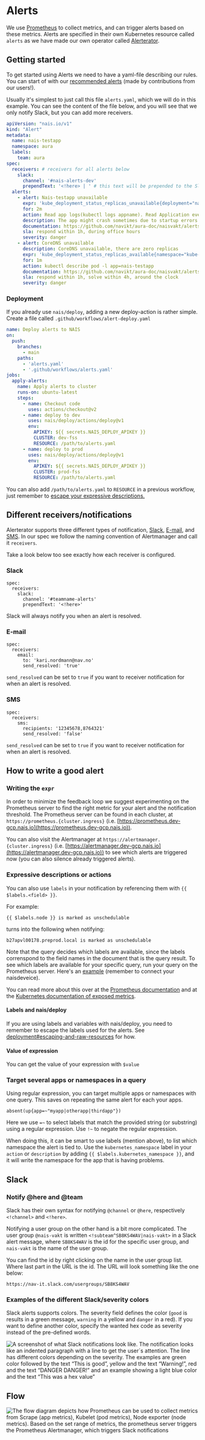 # Alerts

We use [Prometheus](https://prometheus.io/) to collect metrics, and can trigger alerts based on these metrics.
Alerts are specified in their own Kubernetes resource called `alerts` as we have made our own operator called [Alerterator](https://github.com/nais/alerterator).

## Getting started

To get started using Alerts we need to have a yaml-file describing our rules.
You can start of with our [recommended alerts](recommended_alerts.md) (made by contributions from our users!).

Usually it's simplest to just call this file `alerts.yaml`, which we will do in this example.
You can see the content of the file below, and you will see that we only notify Slack, but you can add more receivers.

```yaml
apiVersion: "nais.io/v1"
kind: "Alert"
metadata:
  name: nais-testapp
  namespace: aura
  labels:
    team: aura
spec:
  receivers: # receivers for all alerts below
    slack:
      channel: '#nais-alerts-dev'
      prependText: '<!here> | ' # this text will be prepended to the Slack alert title
  alerts:
    - alert: Nais-testapp unavailable
      expr: 'kube_deployment_status_replicas_unavailable{deployment="nais-testapp"} > 0'
      for: 2m
      action: Read app logs(kubectl logs appname). Read Application events (kubectl descibe deployment appname)
      description: The app might crash sometimes due to startup errors
      documentation: https://github.com/navikt/aura-doc/naisvakt/alerts.md#app_unavailable
      sla: respond within 1h, during office hours
      severity: danger
    - alert: CoreDNS unavailable
      description: CoreDNS unavailable, there are zero replicas
      expr: 'kube_deployment_status_replicas_available{namespace="kube-system", deployment="coredns"} == 0'
      for: 1m
      action: kubectl describe pod -l app=nais-testapp
      documentation: https://github.com/navikt/aura-doc/naisvakt/alerts.md#coredns
      sla: respond within 1h, solve within 4h, around the clock
      severity: danger
```

### Deployment

If you already use `nais/deploy`, adding a new deploy-action is rather simple. Create a file called `.github/workflows/alert-deploy.yaml`

```yaml
name: Deploy alerts to NAIS
on:
  push:
    branches:
      - main
    paths:
      - 'alerts.yaml'
      - '.github/workflows/alerts.yaml'
jobs:
  apply-alerts:
    name: Apply alerts to cluster
    runs-on: ubuntu-latest
    steps:
      - name: Checkout code
        uses: actions/checkout@v2
      - name: deploy to dev
        uses: nais/deploy/actions/deploy@v1
        env:
          APIKEY: ${{ secrets.NAIS_DEPLOY_APIKEY }}
          CLUSTER: dev-fss
          RESOURCE: /path/to/alerts.yaml
      - name: deploy to prod
        uses: nais/deploy/actions/deploy@v1
        env:
          APIKEY: ${{ secrets.NAIS_DEPLOY_APIKEY }}
          CLUSTER: prod-fss
          RESOURCE: /path/to/alerts.yaml
```

You can also add `/path/to/alerts.yaml` to `RESOURCE` in a previous workflow, just remember to [escape your expressive descriptions.](../../deployment/#escaping-and-raw-resources) 

## Different receivers/notifications

Alerterator supports three different types of notification, [Slack](reference.md#receiversslack), [E-mail](reference.md#receiversemail), and [SMS](reference.md#receiverssms).
In our spec we follow the naming convention of Alertmanager and call it `receivers`.

Take a look below too see exactly how each receiver is configured.

### Slack

```text
spec:
  receivers:
    slack:
      channel: '#teamname-alerts'
      prependText: '<!here>'
```

Slack will always notify you when an alert is resolved.

### E-mail

```text
spec:
  receivers:
    email:
      to: 'kari.nordmann@nav.no'
      send_resolved: 'true'
```

`send_resolved` can be set to `true` if you want to receiver notification for when an alert is resolved.

### SMS

```text
spec:
  receivers:
    sms:
      recipients: '12345678,8764321'
      send_resolved: 'false'
```

`send_resolved` can be set to `true` if you want to receiver notification for when an alert is resolved.

## How to write a good alert

### Writing the `expr`

In order to minimize the feedback loop we suggest experimenting on the Prometheus server to find the right metric for your alert and the notification threshold.
The Prometheus server can be found in each cluster, at `https://prometheus.{cluster.ingress}` (i.e. [https://prometheus.dev-gcp.nais.io](https://prometheus.dev-gcp.nais.io)).

You can also visit the Alertmanager at `https://alertmanager.{cluster.ingress}` (i.e. [https://alertmanager.dev-gcp.nais.io](https://alertmanager.dev-gcp.nais.io)) to see which alerts are triggered now (you can also silence already triggered alerts).

### Expressive descriptions or actions

You can also use `labels` in your notification by referencing them with `{{ $labels.<field> }}`. 

For example:

```text
{{ $labels.node }} is marked as unschedulable
```

turns into the following when notifying:

```text
b27apvl00178.preprod.local is marked as unschedulable
```

Note that the query decides which labels are available, since the labels correnspond to the field names in the document that is the query result. To see which labels are available for your specific query, run your query on the Prometheus server. Here's an [example](https://prometheus.dev-fss.nais.io/graph?g0.expr=kube_deployment_status_replicas_available%20%3D%3D%200&g0.tab=1&g0.stacked=0&g0.show_exemplars=0&g0.range_input=1h) (remember to connect your naisdeveice).

You can read more about this over at the [Prometheus documentation](https://prometheus.io/docs/prometheus/latest/configuration/alerting_rules/#templating) and at the [Kubernetes documentation of exposed metrics](https://github.com/kubernetes/kube-state-metrics/tree/master/docs).

#### Labels and nais/deploy

If you are using labels and variables with nais/deploy, you need to remember to escape the labels used for the alerts.
See [deployment\#escaping-and-raw-resources](https://doc.nais.io/deployment#escaping-and-raw-resources) for how.

#### Value of expression
You can get the value of your expression with `$value`

### Target several apps or namespaces in a query

Using regular expression, you can target multiple apps or namespaces with one query.
This saves on repeating the same alert for each your apps.

```text
absent(up{app=~"myapp|otherapp|thirdapp"})
```

Here we use `=~` to select labels that match the provided string (or substring) using a regular expression. Use `!~` to negate the regular expression.

When doing this, it can be smart to use labels (mention above), to list which namespace the alert is tied to.
Use the `kubernetes_namespace` label in your `action` or `description` by adding `{{ $labels.kubernetes_namespace }}`, and it will write the namespace for the app that is having problems.

## Slack

### Notify @here and @team

Slack has their own syntax for notifying `@channel` or `@here`, respectively `<!channel>` and `<!here>`.

Notifying a user group on the other hand is a bit more complicated.
The user group `@nais-vakt` is written `<!subteam^SB8KS4WAV|nais-vakt>` in a Slack alert message, where `SB8KS4WAV` is the id for the specific user group, and `nais-vakt` is the name of the user group.

You can find the id by right clicking on the name in the user group list.
Where last part in the URL is the id. The URL will look something like the one below:

```text
https://nav-it.slack.com/usergroups/SB8KS4WAV
```

### Examples of the different Slack/severity colors

Slack alerts supports colors.
The severity field defines the color (`good` is results in a green message, `warning` in a yellow and `danger` in a red).
If you want to define another color, specify the wanted hex code as severity instead of the pre-defined words.

![A screenshot of what Slack notifications look like. The notification looks like an indented paragraph with a line to get the user´s attention. The line has different colors depending on the severity. The examples are green color followed by the text “This is good”, yellow and the text “Warning!”, red and the text “DANGER DANGER!” and an example showing a light blue color and the text “This was a hex value”](../../assets/attachment_color.png)

## Flow

![The flow diagram depicts how Prometheus can be used to collect metrics from Scrape (app metrics), Kubelet (pod metrics), Node exporter (node metrics). Based on the set range of metrics, the prometheus server triggers the Prometheus Alertmanager, which triggers Slack notifications](../../assets/prometheus_alertmanager_overview.png)

